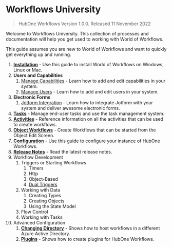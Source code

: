 # Workflows University

> HubOne Workflows Version 1.0.0. Released 11 November 2022

Welcome to Workflows University. This collection of processes and documentation will help you get used to working with World of Workflows.

This guide assumes you are new to World of Workflows and want to quickly get everything up and running.

1. **[Installation](installation.md)** - Use this guide to install World of Workflows on Windows, Linux or Mac.
2. **Users and Capabilities**
    1. [Manage Capabilities](manage-capabilities.md) - Learn how to add and edit capabilities in your system.
   2. [Manage Users](manage-Users.md) - Learn how to add and edit users in your system.
3. **Electronic Forms**
   1. [Jotform Integration](jotform-integration.md) - Learn how to integrate Jotform with your system and deliver awesome electronic forms.
4. **[Tasks](tasks/README.md)** - Manage end-user tasks and use the task management system.
5. **[Activities](activity-guide.md)** - Reference information on all the activities that can be used to create workflows.
6. **[Object Workflows](object-workflows.md)** - Create Workflows that can be started from the Object Edit Screen.
7. **[Configuration](configuration-file.md)** - Use this guide to configure your instance of HubOne Workflows.
8. **[Release Notes](release-notes-1-0.md)** - Read the latest release notes.
9. Workflow Development
   1.  Triggers or Starting Workflows
       1.  Timers
       2.  Http
       3.  Object-Based
       4.  [Dual Triggers](workflow-development/dual-triggers.md)
   2.  Working with Data
       1.  Creating Types
       2.  Creating Objects
       3.  Using the State Model
   3.  Flow Control
   4.  Working with Tasks
10.  Advanced Configuration
     1.   **[Changing Directory](changing-directory.md)** - Shows how to host workflows in a different Azure Active Directory.
     2.   **[Plugins](plugins/README.md)** - Shows how to create plugins for HubOne Workflows.
